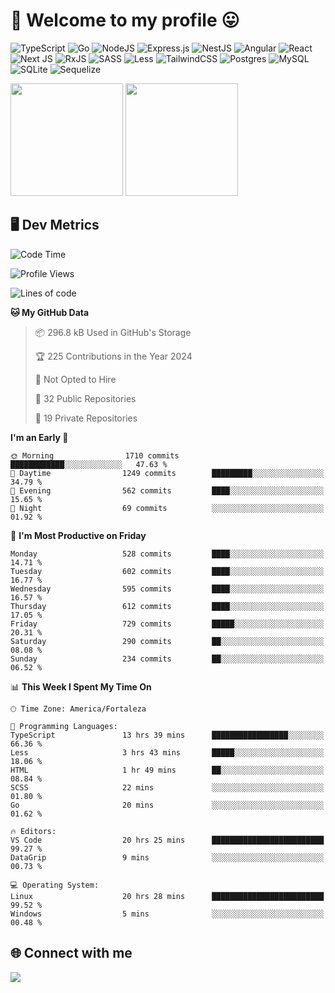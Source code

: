 # 🎉 Welcome to my profile 😛

![TypeScript](https://img.shields.io/badge/typescript-%23007ACC.svg?style=for-the-badge&logo=typescript&logoColor=white)
![Go](https://img.shields.io/badge/go-%2300ADD8.svg?style=for-the-badge&logo=go&logoColor=white)
![NodeJS](https://img.shields.io/badge/node.js-6DA55F?style=for-the-badge&logo=node.js&logoColor=white)
![Express.js](https://img.shields.io/badge/express.js-%23404d59.svg?style=for-the-badge&logo=express&logoColor=%2361DAFB)
![NestJS](https://img.shields.io/badge/nestjs-%23E0234E.svg?style=for-the-badge&logo=nestjs&logoColor=white)
![Angular](https://img.shields.io/badge/angular-%23DD0031.svg?style=for-the-badge&logo=angular&logoColor=white)
![React](https://img.shields.io/badge/react-%2320232a.svg?style=for-the-badge&logo=react&logoColor=%2361DAFB)
![Next JS](https://img.shields.io/badge/Next-black?style=for-the-badge&logo=next.js&logoColor=white)
![RxJS](https://img.shields.io/badge/rxjs-%23B7178C.svg?style=for-the-badge&logo=reactivex&logoColor=white)
![SASS](https://img.shields.io/badge/SASS-hotpink.svg?style=for-the-badge&logo=SASS&logoColor=white)
![Less](https://img.shields.io/badge/less-2B4C80?style=for-the-badge&logo=less&logoColor=white)
![TailwindCSS](https://img.shields.io/badge/tailwindcss-%2338B2AC.svg?style=for-the-badge&logo=tailwind-css&logoColor=white)
![Postgres](https://img.shields.io/badge/postgres-%23316192.svg?style=for-the-badge&logo=postgresql&logoColor=white)
![MySQL](https://img.shields.io/badge/mysql-4479A1.svg?style=for-the-badge&logo=mysql&logoColor=white)
![SQLite](https://img.shields.io/badge/sqlite-%2307405e.svg?style=for-the-badge&logo=sqlite&logoColor=white)
![Sequelize](https://img.shields.io/badge/Sequelize-52B0E7?style=for-the-badge&logo=Sequelize&logoColor=white)

<div>
  <img height="180em" src="https://github-readme-stats.vercel.app/api?username=VinicciusSantos&include_all_commits=true&count_private=true&theme=github_dark"/>
  <img height="180em" src="https://github-readme-stats.vercel.app/api/top-langs/?username=VinicciusSantos&langs_count=6&layout=compact&include_all_commits=true&count_private=true&theme=github_dark"/>
</div>

## 🖥️ Dev Metrics

<!--START_SECTION:waka-->
![Code Time](http://img.shields.io/badge/Code%20Time-1%2C816%20hrs%2051%20mins-blue)

![Profile Views](http://img.shields.io/badge/Profile%20Views-127-blue)

![Lines of code](https://img.shields.io/badge/From%20Hello%20World%20I%27ve%20Written-5.4%20million%20lines%20of%20code-blue)

**🐱 My GitHub Data** 

> 📦 296.8 kB Used in GitHub's Storage 
 > 
> 🏆 225 Contributions in the Year 2024
 > 
> 🚫 Not Opted to Hire
 > 
> 📜 32 Public Repositories 
 > 
> 🔑 19 Private Repositories 
 > 
**I'm an Early 🐤** 

```text
🌞 Morning                1710 commits        ████████████░░░░░░░░░░░░░   47.63 % 
🌆 Daytime                1249 commits        █████████░░░░░░░░░░░░░░░░   34.79 % 
🌃 Evening                562 commits         ████░░░░░░░░░░░░░░░░░░░░░   15.65 % 
🌙 Night                  69 commits          ░░░░░░░░░░░░░░░░░░░░░░░░░   01.92 % 
```
📅 **I'm Most Productive on Friday** 

```text
Monday                   528 commits         ████░░░░░░░░░░░░░░░░░░░░░   14.71 % 
Tuesday                  602 commits         ████░░░░░░░░░░░░░░░░░░░░░   16.77 % 
Wednesday                595 commits         ████░░░░░░░░░░░░░░░░░░░░░   16.57 % 
Thursday                 612 commits         ████░░░░░░░░░░░░░░░░░░░░░   17.05 % 
Friday                   729 commits         █████░░░░░░░░░░░░░░░░░░░░   20.31 % 
Saturday                 290 commits         ██░░░░░░░░░░░░░░░░░░░░░░░   08.08 % 
Sunday                   234 commits         ██░░░░░░░░░░░░░░░░░░░░░░░   06.52 % 
```


📊 **This Week I Spent My Time On** 

```text
🕑︎ Time Zone: America/Fortaleza

💬 Programming Languages: 
TypeScript               13 hrs 39 mins      █████████████████░░░░░░░░   66.36 % 
Less                     3 hrs 43 mins       █████░░░░░░░░░░░░░░░░░░░░   18.06 % 
HTML                     1 hr 49 mins        ██░░░░░░░░░░░░░░░░░░░░░░░   08.84 % 
SCSS                     22 mins             ░░░░░░░░░░░░░░░░░░░░░░░░░   01.80 % 
Go                       20 mins             ░░░░░░░░░░░░░░░░░░░░░░░░░   01.62 % 

🔥 Editors: 
VS Code                  20 hrs 25 mins      █████████████████████████   99.27 % 
DataGrip                 9 mins              ░░░░░░░░░░░░░░░░░░░░░░░░░   00.73 % 

💻 Operating System: 
Linux                    20 hrs 28 mins      █████████████████████████   99.52 % 
Windows                  5 mins              ░░░░░░░░░░░░░░░░░░░░░░░░░   00.48 % 
```


<!--END_SECTION:waka-->

## 🌐 Connect with me

<a href="https://www.linkedin.com/in/vinicius-guedes-b817aa223/"><img src="https://img.shields.io/badge/LinkedIn-0077B5?style=for-the-badge&logo=linkedin&logoColor=white"/></a>

